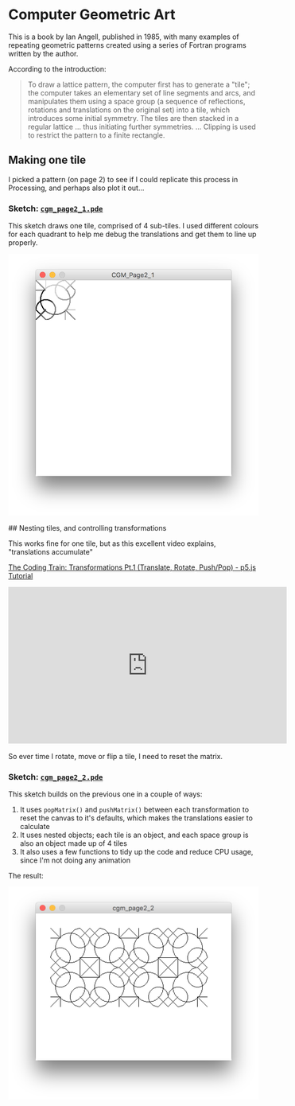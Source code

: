 # Computer Geometric Art

This is a book by Ian Angell, published in 1985, with many examples of repeating geometric patterns created using a series of Fortran programs written by the author. 

According to the introduction:

> To draw a lattice pattern, the computer first has to generate a "tile"; the computer takes an elementary set of line segments and arcs, and manipulates them using a space group (a sequence of reflections, rotations and translations on the original set) into a tile, which introduces some initial symmetry. The tiles are then stacked in a regular lattice ... thus initiating further symmetries. ... Clipping is used to restrict the pattern to a finite rectangle.

## Making one tile

I picked a pattern (on page 2) to see if I could replicate this process in Processing, and perhaps also plot it out...

### Sketch: [`cgm_page2_1.pde`](cgm_page2_1/cgm_page2_1.pde)

This sketch draws one tile, comprised of 4 sub-tiles. I used different colours for each quadrant to help me debug the translations and get them to line up properly.

![](cgm_page2_1.png) 


## Nesting tiles, and controlling transformations


This works fine for one tile, but as this excellent video explains, "translations accumulate"

[The Coding Train: Transformations Pt.1 (Translate, Rotate, Push/Pop) - p5.js Tutorial](https://www.youtube.com/watch?v=o9sgjuh-CBM)

<iframe width="560" height="315" src="https://www.youtube.com/embed/o9sgjuh-CBM?rel=0" frameborder="0" allow="autoplay; encrypted-media" allowfullscreen></iframe>

So ever time I rotate, move or flip a tile, I need to reset the matrix. 

### Sketch: [`cgm_page2_2.pde`](cgm_page2_2/cgm_page2_2.pde)

This sketch builds on the previous one in a couple of ways:

1. It uses `popMatrix()` and `pushMatrix()` between each transformation to reset the canvas to it's defaults, which makes the translations easier to calculate
2. It uses nested objects; each tile is an object, and each space group is also an object made up of 4 tiles
3. It also uses a few functions to tidy up the code and reduce CPU usage, since I'm not doing any animation

The result:

![](cgm_page2_2.png) 